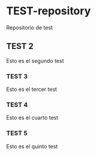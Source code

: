 # TEST-repository
Repositorio de test

## TEST 2
Esto es el segundo test

### TEST 3
Esto es el tercer test

### TEST 4
Esto es el cuarto test

### TEST 5
Esto es el quinto test
